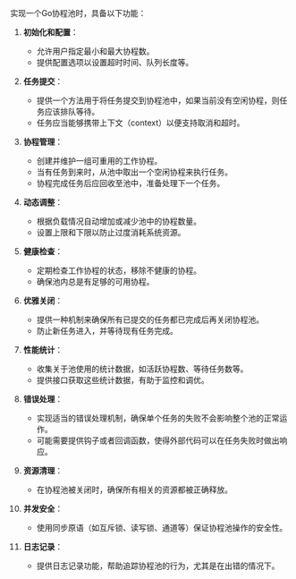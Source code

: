 实现一个Go协程池时，具备以下功能：

1. **初始化和配置**：
    - 允许用户指定最小和最大协程数。
    - 提供配置选项以设置超时时间、队列长度等。

2. **任务提交**：
    - 提供一个方法用于将任务提交到协程池中，如果当前没有空闲协程，则任务应该排队等待。
    - 任务应当能够携带上下文（context）以便支持取消和超时。

3. **协程管理**：
    - 创建并维护一组可重用的工作协程。
    - 当有任务到来时，从池中取出一个空闲协程来执行任务。
    - 协程完成任务后应回收至池中，准备处理下一个任务。

4. **动态调整**：
    - 根据负载情况自动增加或减少池中的协程数量。
    - 设置上限和下限以防止过度消耗系统资源。

5. **健康检查**：
    - 定期检查工作协程的状态，移除不健康的协程。
    - 确保池内总是有足够的可用协程。

6. **优雅关闭**：
    - 提供一种机制来确保所有已提交的任务都已完成后再关闭协程池。
    - 防止新任务进入，并等待现有任务完成。

7. **性能统计**：
    - 收集关于池使用的统计数据，如活跃协程数、等待任务数等。
    - 提供接口获取这些统计数据，有助于监控和调优。

8. **错误处理**：
    - 实现适当的错误处理机制，确保单个任务的失败不会影响整个池的正常运作。
    - 可能需要提供钩子或者回调函数，使得外部代码可以在任务失败时做出响应。

9. **资源清理**：
    - 在协程池被关闭时，确保所有相关的资源都被正确释放。

10. **并发安全**：
    - 使用同步原语（如互斥锁、读写锁、通道等）保证协程池操作的安全性。

11. **日志记录**：
    - 提供日志记录功能，帮助追踪协程池的行为，尤其是在出错的情况下。
